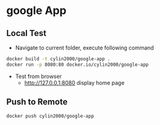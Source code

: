 # google App 

## Local Test

- Navigate to current folder, execute following command
```bash
docker build -t cylin2000/google-app .
docker run -p 8080:80 docker.io/cylin2000/google-app
```

- Test from browser 
  - http://127.0.0.1:8080 display home page

## Push to Remote
```bash
docker push cylin2000/google-app
```